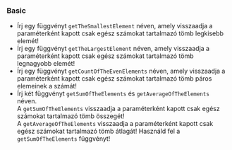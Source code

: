 ### Basic

- Írj egy függvényt `getTheSmallestElement` néven, amely visszaadja a paraméterként kapott csak egész számokat tartalmazó tömb legkisebb elemét! 
- Írj egy függvényt `getTheLargestElement` néven, amely visszaadja a paraméterként kapott csak egész számokat tartalmazó tömb legnagyobb elemét!
- Írj egy függvényt `getCountOfTheEvenElements` néven, amely visszaadja a paraméterként kapott csak egész számokat tartalmazó tömb páros elemeinek a számát!
- Írj két függvényt `getSumOfTheElements` és `getAverageOfTheElements` néven.  
  A `getSumOfTheElements` visszaadja a paraméterként kapott csak egész számokat tartalmazó tömb összegét!  
  A `getAverageOfTheElements` visszaadja a paraméterként kapott csak egész számokat tartalmazó tömb átlagát! Használd fel a `getSumOfTheElements` függvényt!
